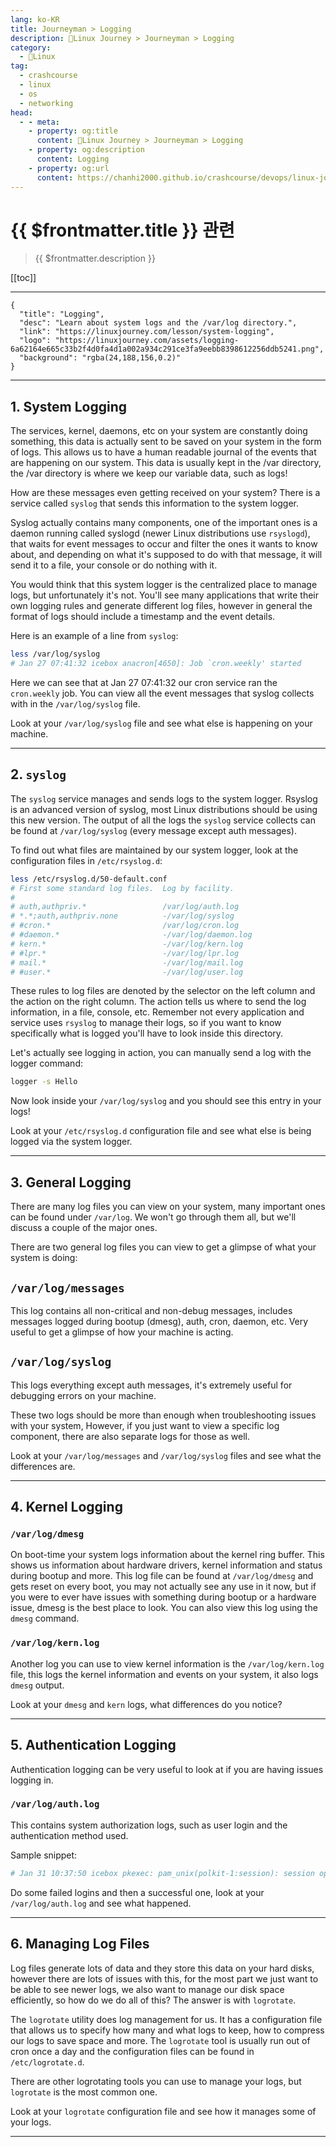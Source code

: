 ```yaml
---
lang: ko-KR
title: Journeyman > Logging
description: 🐧Linux Journey > Journeyman > Logging
category:
  - 🐧Linux
tag: 
  - crashcourse
  - linux
  - os
  - networking
head:
  - - meta:
    - property: og:title
      content: 🐧Linux Journey > Journeyman > Logging
    - property: og:description
      content: Logging
    - property: og:url
      content: https://chanhi2000.github.io/crashcourse/devops/linux-journey/02-journeyman/02g-logging.html
---
```


# {{ $frontmatter.title }} 관련

> {{ $frontmatter.description }}

[[toc]]

---

```component VPCard
{
  "title": "Logging",
  "desc": "Learn about system logs and the /var/log directory.",
  "link": "https://linuxjourney.com/lesson/system-logging",
  "logo": "https://linuxjourney.com/assets/logging-6a62164e665c33b2f4d0fa4d1a002a934c291ce3fa9eebb8398612256ddb5241.png",
  "background": "rgba(24,188,156,0.2)"
}
```

---

## 1. System Logging

The services, kernel, daemons, etc on your system are constantly doing something, this data is actually sent to be saved on your system in the form of logs. This allows us to have a human readable journal of the events that are happening on our system. This data is usually kept in the /var directory, the /var directory is where we keep our variable data, such as logs!

How are these messages even getting received on your system? There is a service called `syslog` that sends this information to the system logger.

Syslog actually contains many components, one of the important ones is a daemon running called syslogd (newer Linux distributions use `rsyslogd`), that waits for event messages to occur and filter the ones it wants to know about, and depending on what it's supposed to do with that message, it will send it to a file, your console or do nothing with it.

You would think that this system logger is the centralized place to manage logs, but unfortunately it's not. You'll see many applications that write their own logging rules and generate different log files, however in general the format of logs should include a timestamp and the event details.

Here is an example of a line from `syslog`:

```sh
less /var/log/syslog
# Jan 27 07:41:32 icebox anacron[4650]: Job `cron.weekly' started
```

Here we can see that at Jan 27 07:41:32 our cron service ran the `cron.weekly` job. You can view all the event messages that syslog collects with in the <FontIcon icon="iconfont icon-file"/>`/var/log/syslog` file.

Look at your <FontIcon icon="iconfont icon-file"/>`/var/log/syslog` file and see what else is happening on your machine.

---

## 2. `syslog`

The `syslog` service manages and sends logs to the system logger. Rsyslog is an advanced version of syslog, most Linux distributions should be using this new version. The output of all the logs the `syslog` service collects can be found at <FontIcon icon="iconfont icon-file"/>`/var/log/syslog` (every message except auth messages).

To find out what files are maintained by our system logger, look at the configuration files in <FontIcon icon="iconfont icon-file"/>`/etc/rsyslog.d`:

```sh
less /etc/rsyslog.d/50-default.conf 
# First some standard log files.  Log by facility.
#
# auth,authpriv.*                 /var/log/auth.log
# *.*;auth,authpriv.none          -/var/log/syslog
# #cron.*                         /var/log/cron.log
# #daemon.*                       -/var/log/daemon.log
# kern.*                          -/var/log/kern.log
# #lpr.*                          -/var/log/lpr.log
# mail.*                          -/var/log/mail.log
# #user.*                         -/var/log/user.log
```

These rules to log files are denoted by the selector on the left column and the action on the right column. The action tells us where to send the log information, in a file, console, etc. Remember not every application and service uses `rsyslog` to manage their logs, so if you want to know specifically what is logged you'll have to look inside this directory.

Let's actually see logging in action, you can manually send a log with the logger command:

```sh
logger -s Hello
```

Now look inside your <FontIcon icon="iconfont icon-file"/>`/var/log/syslog` and you should see this entry in your logs!

Look at your <FontIcon icon="iconfont icon-file"/>`/etc/rsyslog.d` configuration file and see what else is being logged via the system logger.

---

## 3. General Logging

There are many log files you can view on your system, many important ones can be found under <FontIcon icon="iconfont icon-folder"/>`/var/log`. We won't go through them all, but we'll discuss a couple of the major ones.

There are two general log files you can view to get a glimpse of what your system is doing:

## <FontIcon icon="iconfont icon-file"/>`/var/log/messages`

This log contains all non-critical and non-debug messages, includes messages logged during bootup (dmesg), auth, cron, daemon, etc. Very useful to get a glimpse of how your machine is acting.

## <FontIcon icon="iconfont icon-file"/>`/var/log/syslog`

This logs everything except auth messages, it's extremely useful for debugging errors on your machine.

These two logs should be more than enough when troubleshooting issues with your system, However, if you just want to view a specific log component, there are also separate logs for those as well.

Look at your <FontIcon icon="iconfont icon-file"/>`/var/log/messages` and <FontIcon icon="iconfont icon-file"/>`/var/log/syslog` files and see what the differences are.

---

## 4. Kernel Logging

### <FontIcon icon="iconfont icon-file"/>`/var/log/dmesg`

On boot-time your system logs information about the kernel ring buffer. This shows us information about hardware drivers, kernel information and status during bootup and more. This log file can be found at <FontIcon icon="iconfont icon-file"/>`/var/log/dmesg` and gets reset on every boot, you may not actually see any use in it now, but if you were to ever have issues with something during bootup or a hardware issue, dmesg is the best place to look. You can also view this log using the `dmesg` command.

### <FontIcon icon="iconfont icon-file"/>`/var/log/kern.log`

Another log you can use to view kernel information is the <FontIcon icon="iconfont icon-file"/>`/var/log/kern.log` file, this logs the kernel information and events on your system, it also logs `dmesg` output.

Look at your `dmesg` and `kern` logs, what differences do you notice?

---

## 5. Authentication Logging

Authentication logging can be very useful to look at if you are having issues logging in.

### <FontIcon icon="iconfont icon-file"/>`/var/log/auth.log`

This contains system authorization logs, such as user login and the authentication method used.

Sample snippet:

```sh
# Jan 31 10:37:50 icebox pkexec: pam_unix(polkit-1:session): session opened for user root by (uid=1000)
```

Do some failed logins and then a successful one, look at your <FontIcon icon="iconfont icon-file"/>`/var/log/auth.log` and see what happened.

---

## 6. Managing Log Files

Log files generate lots of data and they store this data on your hard disks, however there are lots of issues with this, for the most part we just want to be able to see newer logs, we also want to manage our disk space efficiently, so how do we do all of this? The answer is with `logrotate`.

The `logrotate` utility does log management for us. It has a configuration file that allows us to specify how many and what logs to keep, how to compress our logs to save space and more. The `logrotate` tool is usually run out of cron once a day and the configuration files can be found in <FontIcon icon="iconfont icon-file"/>`/etc/logrotate.d`.

There are other logrotating tools you can use to manage your logs, but `logrotate` is the most common one.

Look at your `logrotate` configuration file and see how it manages some of your logs.

---

<TagLinks />